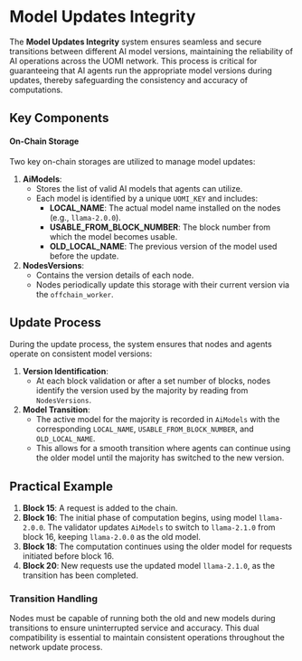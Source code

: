 # Model Updates Integrity

The **Model Updates Integrity** system ensures seamless and secure transitions between different AI model versions, maintaining the reliability of AI operations across the UOMI network. This process is critical for guaranteeing that AI agents run the appropriate model versions during updates, thereby safeguarding the consistency and accuracy of computations.

## Key Components

#### On-Chain Storage

Two key on-chain storages are utilized to manage model updates:

1. **AiModels**:
   * Stores the list of valid AI models that agents can utilize.
   * Each model is identified by a unique `UOMI_KEY` and includes:
     * **LOCAL\_NAME**: The actual model name installed on the nodes (e.g., `llama-2.0.0`).
     * **USABLE\_FROM\_BLOCK\_NUMBER**: The block number from which the model becomes usable.
     * **OLD\_LOCAL\_NAME**: The previous version of the model used before the update.
2. **NodesVersions**:
   * Contains the version details of each node.
   * Nodes periodically update this storage with their current version via the `offchain_worker`.

## Update Process

During the update process, the system ensures that nodes and agents operate on consistent model versions:

1. **Version Identification**:
   * At each block validation or after a set number of blocks, nodes identify the version used by the majority by reading from `NodesVersions`.
2. **Model Transition**:
   * The active model for the majority is recorded in `AiModels` with the corresponding `LOCAL_NAME`, `USABLE_FROM_BLOCK_NUMBER`, and `OLD_LOCAL_NAME`.
   * This allows for a smooth transition where agents can continue using the older model until the majority has switched to the new version.

## Practical Example

1. **Block 15**: A request is added to the chain.
2. **Block 16**: The initial phase of computation begins, using model `llama-2.0.0`. The validator updates `AiModels` to switch to `llama-2.1.0` from block 16, keeping `llama-2.0.0` as the old model.
3. **Block 18**: The computation continues using the older model for requests initiated before block 16.
4. **Block 20**: New requests use the updated model `llama-2.1.0`, as the transition has been completed.

### Transition Handling

Nodes must be capable of running both the old and new models during transitions to ensure uninterrupted service and accuracy. This dual compatibility is essential to maintain consistent operations throughout the network update process.

